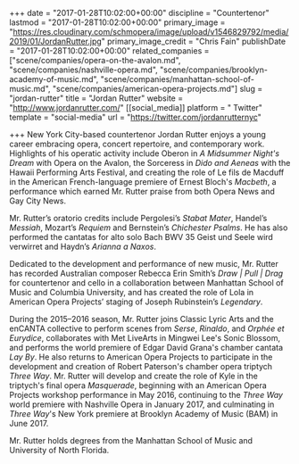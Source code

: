 +++
date = "2017-01-28T10:02:00+00:00"
discipline = "Countertenor"
lastmod = "2017-01-28T10:02:00+00:00"
primary_image = "https://res.cloudinary.com/schmopera/image/upload/v1546829792/media/2019/01/JordanRutter.jpg"
primary_image_credit = "Chris Fain"
publishDate = "2017-01-28T10:02:00+00:00"
related_companies = ["scene/companies/opera-on-the-avalon.md", "scene/companies/nashville-opera.md", "scene/companies/brooklyn-academy-of-music.md", "scene/companies/manhattan-school-of-music.md", "scene/companies/american-opera-projects.md"]
slug = "jordan-rutter"
title = "Jordan Rutter"
website = "http://www.jordanrutter.com/"
[[social_media]]
platform = " Twitter"
template = "social-media"
url = "https://twitter.com/jordanrutternyc"

+++
New York City-based countertenor Jordan Rutter enjoys a young career embracing opera, concert repertoire, and contemporary work. Highlights of his operatic activity include Oberon in *A Midsummer Night's Dream* with Opera on the Avalon, the Sorceress in *Dido and Aeneas* with the Hawaii Performing Arts Festival, and creating the role of Le fils de Macduff in the American French-language premiere of Ernest Bloch's *Macbeth*, a performance which earned Mr. Rutter praise from both Opera News and Gay City News.

Mr. Rutter’s oratorio credits include Pergolesi’s *Stabat Mater*, Handel’s *Messiah*, Mozart’s *Requiem* and Bernstein’s *Chichester Psalms*. He has also performed the cantatas for alto solo Bach BWV 35 Geist und Seele wird verwirret and Haydn’s *Arianna a Naxos*.

Dedicated to the development and performance of new music, Mr. Rutter has recorded Australian composer Rebecca Erin Smith’s *Draw | Pull | Drag* for countertenor and cello in a collaboration between Manhattan School of Music and Columbia University, and has created the role of Lola in American Opera Projects’ staging of Joseph Rubinstein’s *Legendary*.

During the 2015–2016 season, Mr. Rutter joins Classic Lyric Arts and the enCANTA collective to perform scenes from *Serse*, *Rinaldo*, and *Orphée et Eurydice*, collaborates with Met LiveArts in Mingwei Lee's Sonic Blossom, and performs the world premiere of Edgar David Grana's chamber cantata *Lay By*. He also returns to American Opera Projects to participate in the development and creation of Robert Paterson's chamber opera triptych *Three Way*. Mr. Rutter will develop and create the role of Kyle in the triptych's final opera *Masquerade*, beginning with an American Opera Projects workshop performance in May 2016, continuing to the *Three Way* world premiere with Nashville Opera in January 2017, and culminating in *Three Way*'s New York premiere at Brooklyn Academy of Music (BAM) in June 2017.

Mr. Rutter holds degrees from the Manhattan School of Music and University of North Florida.